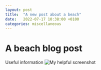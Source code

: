 ```yaml
---
layout: post
title:  "A new post about a beach"
date:   2022-07-17 10:38:00 +0100
categories: miscellaneous
---
```

# A beach blog post

Useful information
![My helpful screenshot](/assets/PXL_20230121_152316326.jpg)

